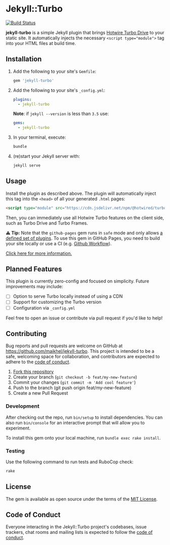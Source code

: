 # Jekyll::Turbo

[![Build Status](https://github.com/maikhel/jekyll-turbo/actions/workflows/main.yml/badge.svg)](https://github.com/maikhel/jekyll-turbo/actions)

**jekyll-turbo** is a simple Jekyll plugin that brings [Hotwire Turbo Drive](https://turbo.hotwired.dev/) to your static site. It automatically injects the necessary `<script type="module">` tag into your HTML files at build time.

## Installation

1. Add the following to your site's `Gemfile`:

   ```ruby
   gem 'jekyll-turbo'
   ```

2. Add the following to your site's `_config.yml`:

   ```yml
   plugins:
     - jekyll-turbo
   ```

   **Note**: if `jekyll --version` is less than `3.5` use:

   ```yml
   gems:
     - jekyll-turbo
   ```

3. In your terminal, execute:

   ```bash
   bundle
   ```

4. (re)start your Jekyll server with:

   ```bash
   jekyll serve
   ```

## Usage

Install the plugin as described above.
The plugin will automatically inject this tag into the `<head>` of all your generated `.html` pages:

```HTML
<script type="module" src="https://cdn.jsdelivr.net/npm/@hotwired/turbo@8.0.4/dist/turbo.es2017-esm.js"></script>
```
Then, you can immediately use all Hotwire Turbo features on the client side, such as Turbo Drive and Turbo Frames.

**⚠️ Tip:** Note that the `github-pages` gem runs in `safe` mode and only allows [a defined set of plugins](https://pages.github.com/versions/). To use this gem in GitHub Pages, you need to build your site locally or use a CI (e.g. [Github Workflow](https://help.github.com/en/actions/configuring-and-managing-workflows/configuring-a-workflow)).

[Click here for more information.](https://jekyllrb.com/docs/continuous-integration/github-actions/)

## Planned Features
This plugin is currently zero-config and focused on simplicity. Future improvements may include:

- [ ] Option to serve Turbo locally instead of using a CDN
- [ ] Support for customizing the Turbo version
- [ ] Configuration via `_config.yml`

Feel free to open an issue or contribute via pull request if you'd like to help!

## Contributing

Bug reports and pull requests are welcome on GitHub at https://github.com/maikhel/jekyll-turbo. This project is intended to be a safe, welcoming space for collaboration, and contributors are expected to adhere to the [code of conduct](https://github.com/maikhel/jekyll-turbo/blob/main/CODE_OF_CONDUCT.md).

1. [Fork this repository](https://github.com/maikhel/jekyll-turbo/fork)
2. Create your branch (`git checkout -b feat/my-new-feature`)
3. Commit your changes (`git commit -m 'Add cool feature'`)
4. Push to the branch (git push origin feat/my-new-feature)
5. Create a new Pull Request

### Development

After checking out the repo, run `bin/setup` to install dependencies. You can also run `bin/console` for an interactive prompt that will allow you to experiment.

To install this gem onto your local machine, run `bundle exec rake install`.

### Testing

Use the following command to run tests and RuboCop check:

```bash
rake
```

## License

The gem is available as open source under the terms of the [MIT License](https://opensource.org/licenses/MIT).

## Code of Conduct

Everyone interacting in the Jekyll::Turbo project's codebases, issue trackers, chat rooms and mailing lists is expected to follow the [code of conduct](https://github.com/maikhel/jekyll-turbo/blob/main/CODE_OF_CONDUCT.md).
